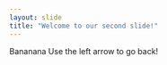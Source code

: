 ```yaml
---
layout: slide
title: "Welcome to our second slide!"
---
```

Bananana
Use the left arrow to go back!
